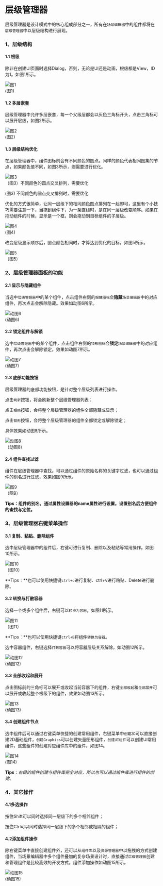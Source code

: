 # 层级管理器

层级管理器是设计模式中的核心组成部分之一，所有在`场景编辑器`中的组件都将在`层级管理器`中以层级结构进行展现。



### 1、层级结构

#### 1.1 根级

除非在创建UI页面时选择Dialog，否则，无论是UI还是动画，根级都是View，ID为1。如图1所示。

![图1](img/1.png) <br />(图1)

#### 1.2 多层嵌套

层级管理器中允许多层嵌套，每一个父级层都会以灰色三角标开头，点击三角标可以展开层级，如图2所示。

![图2](img/2.png)<br />(图2)

#### 1.3 层级结构优化

在层级管理器中，组件图标前会有不同颜色的圆点。同样的颜色代表相同图集的节点，如果颜色值不同，如图3所示，则需要进行优化。

![图3](img/3.png) <br />（图3）不同颜色的圆点交叉排列，需要优化

(图3) 不同颜色的圆点交叉排列时，需要优化

优化的方式很简单，让同一层级下的相同颜色圆点排列在一起即可，这里有个小技巧需要注意一下，当拖到组件下，为一条直线时，是在同一层级改变顺序。如果在拖动组件的时候，显示是一个框，则会拖动到目标组件的子层级。

![图4](img/4.png) <br /> (图4)

改变层级显示顺序后，圆点颜色相同时，才算达到优化的目标。如图5所示。

![图5](img/5.png) <br /> （图5）



### 2、层级管理器面板的功能

#### 2.1 显示与隐藏组件

当选中`层级管理器`中的某个组件，点击组件右侧的`眼睛图标`会**隐藏**`场景编辑器`中的对应组件，再次点击会解除隐藏。效果如动图6所示。

![动图6](img/6.gif) <br />(动图6)

#### 2.2 锁定组件与解锁

选中`层级管理器`中的某个组件，点击组件右侧的`锁形图标`会**锁定**`场景编辑器`中的对应组件，再次点击会解除锁定。效果如动图7所示。

![动图7](img/7.gif) <br />(动图7)



#### 2.3 底部功能按钮

层级管理器的底部功能按钮，是针对整个层级列表进行操作。

点击`刷新`按钮，将会刷新整个层级管理器列表；

点击`眼睛`按钮，会将整个层级管理器的组件全部隐藏或显示；

点击`锁形`按钮，会将整个层级管理器的组件全部锁定或解除锁定；

具体效果如动图8所示。

![动图8](img/8.gif) <br >（动图8）



#### 2.4 组件查找过滤

组件在层级管理器中查找，可以通过组件的原始名称的关键字过滤，也可以通过组件的别名进行过滤，效果如图9所示。

![图9](img/9.png) <br /> （图9）

**Tips：组件的别名，通过属性设置器的name属性进行设置。设置别名后方便组件的查找与定位。**



### 3、层级管理器右键菜单操作

#### 3.1 复制、粘贴、删除组件

选中层级管理器中的组件后，右键可进行复制、删除以及粘贴等常用操作。如图10所示。

![图10](img/10.png) <br />（图10）

**Tips：**也可以使用快捷键`ctrl+c`进行复制、ctrl+v进行粘贴、Delete进行删除。

#### 3.2 转换与打散容器

选择一个或多个组件后，右键可以`转换为容器`，如图11所示。

![图11](img/11.png) <br/>（图11）

**Tips：**也可以使用快捷键`ctrl+B`将组件`转换为容器`。

选中容器组件，右键选择`打散容器`可以将容器层级关系解除，如动图12所示。

![动图12](img/12.gif) <br /> (动图12)

#### 3.3 全部收起和展开

点击图标前的三角标可以展开或收起当前容器下的组件，右键`全部收起`和`全部展开`可以展开或收起整个根级下的组件，效果如动图13所示。

![图13](img/13.gif) <br /> (动图13)

#### 3.4 创建组件节点

选中组件后可以通过右键菜单快捷的创建常用组件，右键菜单中`创建2D`可以直接创建2D基础组件，`创建Graphics`可以创建矢量图形组件，`创建UI组件`可以创建UI常用组件，这些组件的创建对应组件库中的组件，如图14。

![图14](img/14.png) <br />(图14)

**Tips**：*右键的组件创建与组件库完全对应，所以也可以通过组件库进行组件的创建。*



### 4、其它操作

#### 4.1多选操作

按住Shift可以同时选择同一层级下的多个相邻组件；

按住Ctrl可以同时选择同一层级下的多个相邻或相隔的组件； 

#### 4.2添加组件操作

除右键菜单中直接创建组件外，还可以从`组件库`以及`资源管理器`中以拖拽的方式创建组件，当场景编辑器中多个组件叠加的复杂场景设计时，直接通过`层级管理器`创建和管理组件是比较高效的开发方式。组件添加操作如动图15所示。

![动图15](img/15.gif) <br /> (动图15)

